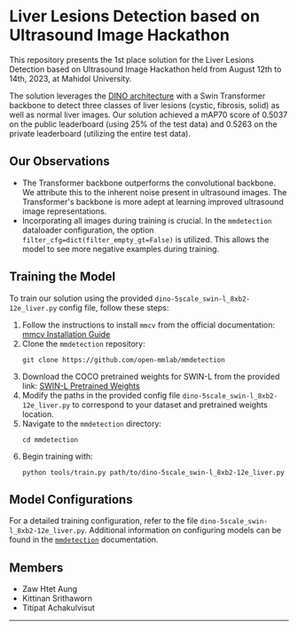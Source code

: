 # Liver Lesions Detection based on Ultrasound Image Hackathon

This repository presents the 1st place solution for the Liver Lesions Detection based on Ultrasound Image Hackathon
held from August 12th to 14th, 2023, at Mahidol University.

The solution leverages the [DINO architecture](https://arxiv.org/abs/2203.03605) with a Swin Transformer backbone to detect
three classes of liver lesions (cystic, fibrosis, solid) as well as normal liver images. Our solution achieved a mAP70 score of 0.5037 on the public
leaderboard (using 25% of the test data) and 0.5263 on the private leaderboard (utilizing the entire test data).

## Our Observations

- The Transformer backbone outperforms the convolutional backbone. We attribute this to the inherent noise present in ultrasound images. The Transformer's backbone is more adept at learning improved ultrasound image representations.
- Incorporating all images during training is crucial. In the `mmdetection` dataloader configuration, the option `filter_cfg=dict(filter_empty_gt=False)` is utilized.  This allows the model to see more negative examples during training.

## Training the Model

To train our solution using the provided `dino-5scale_swin-l_8xb2-12e_liver.py` config file, follow these steps:

1. Follow the instructions to install `mmcv` from the official documentation: [mmcv Installation Guide](https://mmcv.readthedocs.io/en/latest/get_started/installation.html)
2. Clone the `mmdetection` repository: 
   ```
   git clone https://github.com/open-mmlab/mmdetection
   ```
3. Download the COCO pretrained weights for SWIN-L from the provided link: [SWIN-L Pretrained Weights](https://github.com/open-mmlab/mmdetection/tree/main/configs/dino)
4. Modify the paths in the provided config file `dino-5scale_swin-l_8xb2-12e_liver.py` to correspond to your dataset and pretrained weights location.
5. Navigate to the `mmdetection` directory:
   ```
   cd mmdetection
   ```
6. Begin training with:
   ```
   python tools/train.py path/to/dino-5scale_swin-l_8xb2-12e_liver.py
   ```

## Model Configurations

For a detailed training configuration, refer to the file `dino-5scale_swin-l_8xb2-12e_liver.py`. Additional information on configuring models can be found in the [`mmdetection`](https://mmdetection.readthedocs.io/en/latest/user_guides/config.html) documentation.

## Members

- Zaw Htet Aung
- Kittinan Srithaworn
- Titipat Achakulvisut

---

